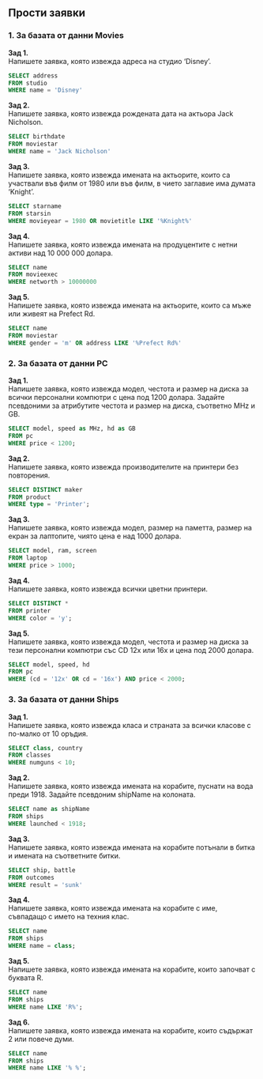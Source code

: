## Прости заявки
### 1. За базата от данни Movies

**Зад 1.** <br/>Напишете заявка, която извежда адреса на студио ‘Disney’.

``````sql
SELECT address
FROM studio
WHERE name = 'Disney'
``````

**Зад 2.** <br/>Напишете заявка, която извежда рождената дата на актьора Jack Nicholson.

``````sql
SELECT birthdate
FROM moviestar
WHERE name = 'Jack Nicholson' 
``````

**Зад 3.** <br/>Напишете заявка, която извежда имената на актьорите, които са участвали във филм от 1980 или във филм, в чието заглавие има думата ‘Knight’.

``````sql
SELECT starname
FROM starsin
WHERE movieyear = 1980 OR movietitle LIKE '%Knight%'
``````

**Зад 4.** <br/>Напишете заявка, която извежда имената на продуцентите с нетни активи над 10 000 000 долара.

``````sql
SELECT name
FROM movieexec
WHERE networth > 10000000 
``````

**Зад 5.** <br/>Напишете заявка, която извежда имената на актьорите, които са мъже или живеят на Prefect Rd.

``````sql
SELECT name
FROM moviestar
WHERE gender = 'm' OR address LIKE '%Prefect Rd%'
``````

### 2. За базата от данни PC

**Зад 1.** <br/>Напишете заявка, която извежда модел, честота и размер на диска за всички персонални компютри с цена под 1200 долара. Задайте псевдоними за атрибутите честота и размер на диска, съответно MHz и GB.

``````sql
SELECT model, speed as MHz, hd as GB
FROM pc
WHERE price < 1200; 
``````

**Зад 2.** <br/>Напишете заявка, която извежда производителите на принтери без повторения.

``````sql
SELECT DISTINCT maker
FROM product
WHERE type = 'Printer'; 
``````

**Зад 3.** <br/>Напишете заявка, която извежда модел, размер на паметта, размер на екран за лаптопите, чиято цена е над 1000 долара.

``````sql
SELECT model, ram, screen
FROM laptop
WHERE price > 1000; 
``````

**Зад 4.** <br/>Напишете заявка, която извежда всички цветни принтери.

``````sql
SELECT DISTINCT *
FROM printer
WHERE color = 'y';
``````

**Зад 5.** <br/>Напишете заявка, която извежда модел, честота и размер на диска за тези персонални компютри със CD 12x или 16x и цена под 2000 долара.

``````sql
SELECT model, speed, hd
FROM pc
WHERE (cd = '12x' OR cd = '16x') AND price < 2000; 
``````

### 3. За базата от данни Ships

**Зад 1.** <br/>Напишете заявка, която извежда класа и страната за всички класове с по-малко от 10 оръдия.

``````sql
SELECT class, country 
FROM classes
WHERE numguns < 10;
``````

**Зад 2.** <br/>Напишете заявка, която извежда имената на корабите, пуснати на вода преди 1918. Задайте псевдоним shipName на колоната.

``````sql
SELECT name as shipName
FROM ships
WHERE launched < 1918;
``````

**Зад 3.** <br/>Напишете заявка, която извежда имената на корабите потънали в битка и имената на съответните битки.

``````sql
SELECT ship, battle
FROM outcomes
WHERE result = 'sunk'
``````

**Зад 4.** <br/>Напишете заявка, която извежда имената на корабите с име, съвпадащо с името на техния клас.

``````sql
SELECT name
FROM ships
WHERE name = class;
``````

**Зад 5.** <br/>Напишете заявка, която извежда имената на корабите, които започват с буквата R.

``````sql
SELECT name
FROM ships
WHERE name LIKE 'R%';
``````

**Зад 6.** <br/>Напишете заявка, която извежда имената на корабите, които съдържат 2 или повече думи.

``````sql
SELECT name
FROM ships
WHERE name LIKE '% %';
``````